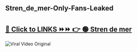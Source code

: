 
 ## Stren_de_mer-Only-Fans-Leaked

# <h2><a href="https://clipsfans.com/Stren_de_mer&ref=git">🔗 Click to LINKS ⏩⏩ 👉 🟢 Stren de mer </a></h2>

<a href="https://clipsfans.com/Stren_de_mer&ref=git" rel="nofollow" data-target="animated-image.originalLink"><img src="https://i.ibb.co.com/xMMVF88/686577567.gif" alt="Viral Video Original" style="max-width: 100%; display: inline-block;" data-target="animated-image.originalImage"></a>
